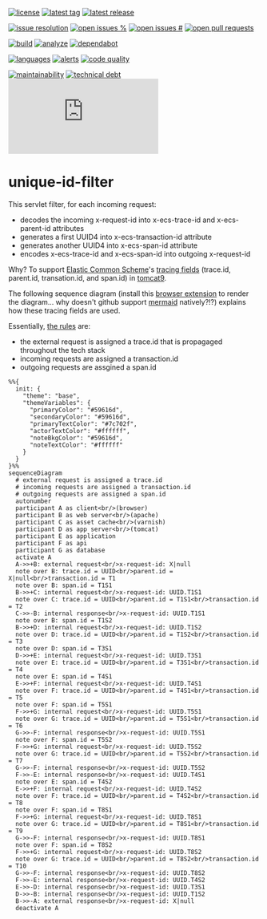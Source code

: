 [![license][license-img]][license-url]
[![latest tag][latest-tag-img]][latest-tag-url]
[![latest release][latest-release-img]][latest-release-url]

[![issue resolution][issue-resolution-img]][issue-resolution-url]
[![open issues %][open-issues-percent-img]][open-issues-percent-url]
[![open issues #][open-issues-number-img]][open-issues-number-url]
[![open pull requests][open-pull-requests-img]][open-pull-requests-url]

[![build][build-img]][build-url]
[![analyze][analyze-img]][analyze-url]
[![dependabot][dependabot-img]][dependabot-url]

[![languages][languages-img]][languages-url]
[![alerts][alerts-img]][alerts-url]
[![code quality][code-quality-img]][code-quality-url]

[![maintainability][maintainability-img]][maintainability-url]
[![technical debt][technical-debt-img]][technical-debt-url]
[![vulnerabilities][vulnerabilities-img]][vulnerabilities-url]

# unique-id-filter

This servlet filter, for each incoming request:

* decodes the incoming x-request-id into x-ecs-trace-id and x-ecs-parent-id attributes
* generates a first UUID4 into x-ecs-transaction-id attribute
* generates another UUID4 into x-ecs-span-id attribute
* encodes x-ecs-trace-id and x-ecs-span-id into outgoing x-request-id

Why? To support [Elastic Common Scheme][ecs-homepage]'s [tracing fields][ecs-tracing] (trace.id,
parent.id, transation.id, and span.id) in [tomcat9][tomcat9-home].

The following sequence diagram (install this [browser extension][browser-extn] to render the
diagram... why doesn't github support [mermaid][mermaid-home] natively?!?) explains how these
tracing fields are used.

Essentially, [the rules](https://github.com/elastic/ecs/issues/998#issuecomment-705270230) are:

* the external request is assigned a trace.id that is propagaged throughout the tech stack
* incoming requests are assigned a transaction.id
* outgoing requests are assgined a span.id

```mermaid
%%{
  init: {
    "theme": "base",
    "themeVariables": {
      "primaryColor": "#59616d",
      "secondaryColor": "#59616d",
      "primaryTextColor": "#7c702f",
      "actorTextColor": "#ffffff",
      "noteBkgColor": "#59616d",
      "noteTextColor": "#ffffff"
    }
  }
}%%
sequenceDiagram
  # external request is assigned a trace.id
  # incoming requests are assigned a transaction.id
  # outgoing requests are assigned a span.id
  autonumber
  participant A as client<br/>(browser)
  participant B as web server<br/>(apache)
  participant C as asset cache<br/>(varnish)
  participant D as app server<br/>(tomcat)
  participant E as application
  participant F as api
  participant G as database
  activate A
  A->>+B: external request<br/>x-request-id: X|null
  note over B: trace.id = UUID<br/>parent.id = X|null<br/>transaction.id = T1
  note over B: span.id = T1S1
  B->>+C: internal request<br/>x-request-id: UUID.T1S1
  note over C: trace.id = UUID<br/>parent.id = T1S1<br/>transaction.id = T2
  C->>-B: internal response<br/>x-request-id: UUID.T1S1
  note over B: span.id = T1S2
  B->>+D: internal request<br/>x-request-id: UUID.T1S2
  note over D: trace.id = UUID<br/>parent.id = T1S2<br/>transaction.id = T3
  note over D: span.id = T3S1
  D->>+E: internal request<br/>x-request-id: UUID.T3S1
  note over E: trace.id = UUID<br/>parent.id = T3S1<br/>transaction.id = T4
  note over E: span.id = T4S1
  E->>+F: internal request<br/>x-request-id: UUID.T4S1
  note over F: trace.id = UUID<br/>parent.id = T4S1<br/>transaction.id = T5
  note over F: span.id = T5S1
  F->>+G: internal request<br/>x-request-id: UUID.T5S1
  note over G: trace.id = UUID<br/>parent.id = T5S1<br/>transaction.id = T6
  G->>-F: internal response<br/>x-request-id: UUID.T5S1
  note over F: span.id = T5S2
  F->>+G: internal request<br/>x-request-id: UUID.T5S2
  note over G: trace.id = UUID<br/>parent.id = T5S2<br/>transaction.id = T7
  G->>-F: internal response<br/>x-request-id: UUID.T5S2
  F->>-E: internal response<br/>x-request-id: UUID.T4S1
  note over E: span.id = T4S2
  E->>+F: internal request<br/>x-request-id: UUID.T4S2
  note over F: trace.id = UUID<br/>parent.id = T4S2<br/>transaction.id = T8
  note over F: span.id = T8S1
  F->>+G: internal request<br/>x-request-id: UUID.T8S1
  note over G: trace.id = UUID<br/>parent.id = T8S1<br/>transaction.id = T9
  G->>-F: internal response<br/>x-request-id: UUID.T8S1
  note over F: span.id = T8S2
  F->>+G: internal request<br/>x-request-id: UUID.T8S2
  note over G: trace.id = UUID<br/>parent.id = T8S2<br/>transaction.id = T10
  G->>-F: internal response<br/>x-request-id: UUID.T8S2
  F->>-E: internal response<br/>x-request-id: UUID.T4S2
  E->>-D: internal response<br/>x-request-id: UUID.T3S1
  D->>-B: internal response<br/>x-request-id: UUID.T1S2
  B->>-A: external response<br/>x-request-id: X|null
  deactivate A
```

[ecs-homepage]: https://www.elastic.co/guide/en/ecs/current/index.html
[ecs-tracing]: https://www.elastic.co/guide/en/ecs/current/ecs-tracing.html
[tomcat9-home]: https://tomcat.apache.org/tomcat-9.0-doc/
[mermaid-home]: https://mermaid-js.github.io/mermaid/#/
[browser-extn]: https://github.com/marcozaccari/markdown-diagrams-browser-extension
[alerts-img]: https://badgen.net/lgtm/alerts/g/LucaFilipozzi/unique-id-filter/java?icon=lgtm
[alerts-url]: https://lgtm.com/projects/g/LucaFilipozzi/unique-id-filter/alerts
[analyze-img]: https://github.com/LucaFilipozzi/unique-id-filter/actions/workflows/analyze.yml/badge.svg
[analyze-url]: https://github.com/LucaFilipozzi/unique-id-filter/actions/workflows/analyze.yml
[build-img]: https://github.com/LucaFilipozzi/unique-id-filter/actions/workflows/build.yml/badge.svg
[build-url]: https://github.com/LucaFilipozzi/unique-id-filter/actions/workflows/build.yml
[code-quality-img]: https://badgen.net/lgtm/grade/g/LucaFilipozzi/unique-id-filter/java?icon=lgtm
[code-quality-url]: https://lgtm.com/projects/g/LucaFilipozzi/unique-id-filter/context:java
[dependabot-img]: https://badgen.net/github/dependabot/LucaFilipozzi/unique-id-filter?icon=dependabot
[dependabot-url]: https://github.com/LucaFilipozzi/unique-id-filter/network/dependencies
[issue-resolution-img]: http://isitmaintained.com/badge/resolution/LucaFilipozzi/unique-id-filter.svg
[issue-resolution-url]: http://isitmaintained.com/project/LucaFilipozzi/unique-id-filter
[languages-img]: https://badgen.net/lgtm/langs/g/LucaFilipozzi/unique-id-filter?icon=lgtm
[languages-url]: https://lgtm.com/projects/g/LucaFilipozzi/unique-id-filter/logs/languages/lang:java
[latest-release-img]: https://badgen.net/github/release/LucaFilipozzi/unique-id-filter?icon=github&label=latest%20release
[latest-release-url]: https://github.com/LucaFilipozzi/unique-id-filter/releases/latest
[latest-tag-img]: https://badgen.net/github/tag/LucaFilipozzi/unique-id-filter?icon=github
[latest-tag-url]: https://github.com/LucaFilipozzi/unique-id-filter/tags
[license-img]: https://badgen.net/github/license/LucaFilipozzi/unique-id-filter?icon=github
[license-url]: https://github.com/LucaFilipozzi/unique-id-filter/blob/main/LICENSE.md
[maintainability-img]: https://badgen.net/codeclimate/maintainability/LucaFilipozzi/unique-id-filter?icon=codeclimate
[maintainability-url]: https://codeclimate.com/github/LucaFilipozzi/unique-id-filter/maintainability
[open-issues-number-img]: https://badgen.net/github/open-issues/LucaFilipozzi/unique-id-filter?icon=github
[open-issues-number-url]: https://github.com/LucaFilipozzi/unique-id-filter/issues
[open-issues-percent-img]: http://isitmaintained.com/badge/open/LucaFilipozzi/unique-id-filter.svg
[open-issues-percent-url]: http://isitmaintained.com/project/LucaFilipozzi/unique-id-filter
[open-pull-requests-img]: https://badgen.net/github/open-prs/LucaFilipozzi/unique-id-filter?icon=github
[open-pull-requests-url]: https://github.com/LucaFilipozzi/unique-id-filter/pulls
[technical-debt-img]: https://badgen.net/codeclimate/tech-debt/LucaFilipozzi/unique-id-filter?icon=codeclimate
[technical-debt-url]: https://codeclimate.com/github/LucaFilipozzi/unique-id-filter/maintainability
[vulnerabilities-img]: https://badgen.net/snyk/LucaFilipozzi/unique-id-filter/main/pom.xml
[vulnerabilities-url]: https://snyk.io/test/github/lucafilipozzi/unique-id-filter?targetFile=pom.xml
